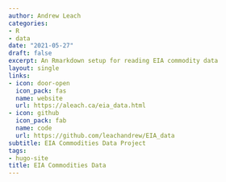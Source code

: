 ```yaml
---
author: Andrew Leach
categories:
- R
- data
date: "2021-05-27"
draft: false
excerpt: An Rmarkdown setup for reading EIA commodity data
layout: single
links:
- icon: door-open
  icon_pack: fas
  name: website
  url: https://aleach.ca/eia_data.html
- icon: github
  icon_pack: fab
  name: code
  url: https://github.com/leachandrew/EIA_data
subtitle: EIA Commodities Data Project
tags:
- hugo-site
title: EIA Commodities Data
---
```

